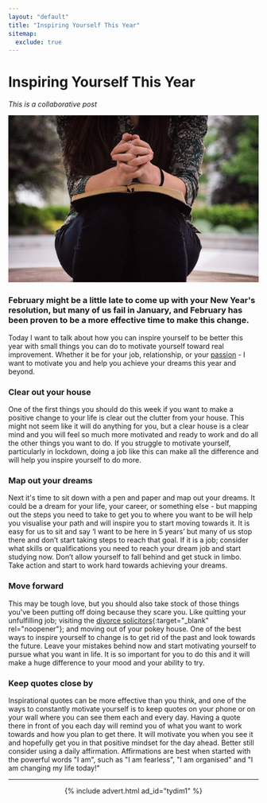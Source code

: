 ```yaml
---
layout: "default"
title: "Inspiring Yourself This Year"
sitemap:
  exclude: true
---
```

# Inspiring Yourself This Year
*This is a collaborative post*

<center>
 <img src='/i/2021/2021posts/inspiring-yourself-this-year.jpg' alt='woman sat with book on her lap'>
</center>

### February might be a little late to come up with your New Year's resolution, but many of us fail in January, and February has been proven to be a more effective time to make this change. 
Today I want to talk about how you can inspire yourself to be better this year with small things you can do to motivate yourself toward real improvement. Whether it be for your job, relationship, or your [passion](/posts/what-new-side-hustle-should-you-start-this-year.html) - I want to motivate you and help you achieve your dreams this year and beyond. 

### Clear out your house 
One of the first things you should do this week if you want to make a positive change to your life is clear out the clutter from your house. This might not seem like it will do anything for you, but a clear house is a clear mind and you will feel so much more motivated and ready to work and do all the other things you want to do. If you struggle to motivate yourself, particularly in lockdown, doing a job like this can make all the difference and will help you inspire yourself to do more. 

### Map out your dreams 
Next it's time to sit down with a pen and paper and map out your dreams. It could be a dream for your life, your career, or something else - but mapping out the steps you need to take to get you to where you want to be will help you visualise your path and will inspire you to start moving towards it. It is easy for us to sit and say ‘I want to be here in 5 years’ but many of us stop there and don’t start taking steps to reach that goal. If it is a job; consider what skills or qualifications you need to reach your dream job and start studying now. Don’t allow yourself to fall behind and get stuck in limbo. Take action and start to work hard towards achieving your dreams. 

### Move forward
This may be tough love, but you should also take stock of those things you've been putting off doing because they scare you. Like quitting your unfulfilling job; visiting the [divorce solicitors](https://austinkemp.co.uk/contact/divorce-lawyers-and-family-law-solicitors-manchester/){:target="_blank" rel="noopener"}; and moving out of your pokey house. One of the best ways to inspire yourself to change is to get rid of the past and look towards the future. Leave your mistakes behind now and start motivating yourself to pursue what you want in life. It is so important for you to do this and it will make a huge difference to your mood and your ability to try. 

### Keep quotes close by 
Inspirational quotes can be more effective than you think, and one of the ways to constantly motivate yourself is to keep quotes on your phone or on your wall where you can see them each and every day. Having a quote there in front of you each day will remind you of what you want to work towards and how you plan to get there. It will motivate you when you see it and hopefully get you in that positive mindset for the day ahead. Better still consider using a daily affirmation. Affirmations are best when started with the powerful words "I am", such as "I am fearless", "I am organised" and "I am changing my life today!"


***

<!-- START ADVERTISER: Turn Your Dreams Into Money -->
<center>
{% include advert.html ad_id="tydim1" %}
</center>
<!-- END ADVERTISER: Turn Your Dreams Into Money -->

